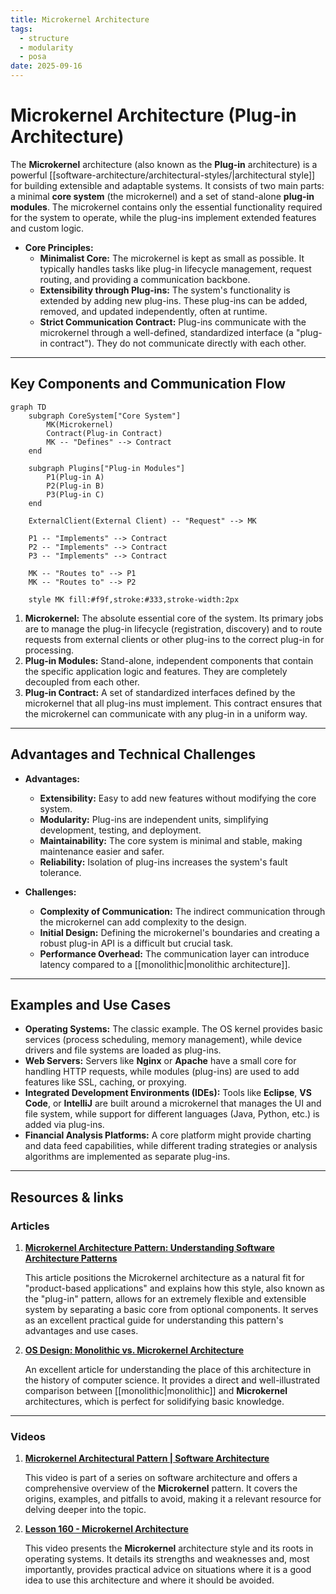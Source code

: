 ```yaml
---
title: Microkernel Architecture
tags:
  - structure
  - modularity
  - posa
date: 2025-09-16
---
```

# Microkernel Architecture (Plug-in Architecture)

The **Microkernel** architecture (also known as the **Plug-in** architecture) is a powerful [[software-architecture/architectural-styles/|architectural style]] for building extensible and adaptable systems. It consists of two main parts: a minimal **core system** (the microkernel) and a set of stand-alone **plug-in modules**. The microkernel contains only the essential functionality required for the system to operate, while the plug-ins implement extended features and custom logic.

* **Core Principles:**
    * **Minimalist Core:** The microkernel is kept as small as possible. It typically handles tasks like plug-in lifecycle management, request routing, and providing a communication backbone.
    * **Extensibility through Plug-ins:** The system's functionality is extended by adding new plug-ins. These plug-ins can be added, removed, and updated independently, often at runtime.
    * **Strict Communication Contract:** Plug-ins communicate with the microkernel through a well-defined, standardized interface (a "plug-in contract"). They do not communicate directly with each other.

***

## Key Components and Communication Flow

```mermaid
graph TD
    subgraph CoreSystem["Core System"]
        MK(Microkernel)
        Contract(Plug-in Contract)
        MK -- "Defines" --> Contract
    end

    subgraph Plugins["Plug-in Modules"]
        P1(Plug-in A)
        P2(Plug-in B)
        P3(Plug-in C)
    end

    ExternalClient(External Client) -- "Request" --> MK

    P1 -- "Implements" --> Contract
    P2 -- "Implements" --> Contract
    P3 -- "Implements" --> Contract

    MK -- "Routes to" --> P1
    MK -- "Routes to" --> P2
    
    style MK fill:#f9f,stroke:#333,stroke-width:2px
```

1.  **Microkernel:** The absolute essential core of the system. Its primary jobs are to manage the plug-in lifecycle (registration, discovery) and to route requests from external clients or other plug-ins to the correct plug-in for processing.
2.  **Plug-in Modules:** Stand-alone, independent components that contain the specific application logic and features. They are completely decoupled from each other.
3.  **Plug-in Contract:** A set of standardized interfaces defined by the microkernel that all plug-ins must implement. This contract ensures that the microkernel can communicate with any plug-in in a uniform way.

***

## Advantages and Technical Challenges

* **Advantages:**
    * **Extensibility:** Easy to add new features without modifying the core system.
    * **Modularity:** Plug-ins are independent units, simplifying development, testing, and deployment.
    * **Maintainability:** The core system is minimal and stable, making maintenance easier and safer.
    * **Reliability:** Isolation of plug-ins increases the system's fault tolerance.

* **Challenges:**
    * **Complexity of Communication:** The indirect communication through the microkernel can add complexity to the design.
    * **Initial Design:** Defining the microkernel's boundaries and creating a robust plug-in API is a difficult but crucial task.
    * **Performance Overhead:** The communication layer can introduce latency compared to a [[monolithic|monolithic architecture]].

***

## Examples and Use Cases

*   **Operating Systems:** The classic example. The OS kernel provides basic services (process scheduling, memory management), while device drivers and file systems are loaded as plug-ins.
*   **Web Servers:** Servers like **Nginx** or **Apache** have a small core for handling HTTP requests, while modules (plug-ins) are used to add features like SSL, caching, or proxying.
*   **Integrated Development Environments (IDEs):** Tools like **Eclipse**, **VS Code**, or **IntelliJ** are built around a microkernel that manages the UI and file system, while support for different languages (Java, Python, etc.) is added via plug-ins.
*   **Financial Analysis Platforms:** A core platform might provide charting and data feed capabilities, while different trading strategies or analysis algorithms are implemented as separate plug-ins.

***

## **Resources & links**

### **Articles**

1.  **[Microkernel Architecture Pattern: Understanding Software Architecture Patterns](https://nerdnodes2023.medium.com/microkernel-architecture-pattern-understanding-software-architecture-patterns-3-1a22f0640118)**

    This article positions the Microkernel architecture as a natural fit for "product-based applications" and explains how this style, also known as the "plug-in" pattern, allows for an extremely flexible and extensible system by separating a basic core from optional components. It serves as an excellent practical guide for understanding this pattern's advantages and use cases.

2.  **[OS Design: Monolithic vs. Microkernel Architecture](https://learningdaily.dev/os-design-monolithic-vs-microkernel-architecture-78981dd41c49)**

    An excellent article for understanding the place of this architecture in the history of computer science. It provides a direct and well-illustrated comparison between [[monolithic|monolithic]] and **Microkernel** architectures, which is perfect for solidifying basic knowledge.

---

### **Videos**

1.  **[Microkernel Architectural Pattern | Software Architecture](https://www.youtube.com/watch?v=h3icQDMRLd8)**

    This video is part of a series on software architecture and offers a comprehensive overview of the **Microkernel** pattern. It covers the origins, examples, and pitfalls to avoid, making it a relevant resource for delving deeper into the topic.

2.  **[Lesson 160 - Microkernel Architecture](https://www.youtube.com/watch?v=rDDsP1hqKa4)**

    This video presents the **Microkernel** architecture style and its roots in operating systems. It details its strengths and weaknesses and, most importantly, provides practical advice on situations where it is a good idea to use this architecture and where it should be avoided.